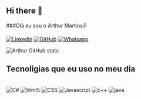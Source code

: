## Hi there 👋

###Olá eu sou o Arthur Martins✌️

[![Linkedin](https://img.shields.io/badge/LinkedIn-0077B5?style=for-the-badge&logo=linkedin&logoColor=white)](www.linkedin.com/in/arthur-martins-arantes)
[![GitHub](https://img.shields.io/badge/GitHub-100000?style=for-the-badge&logo=github&logoColor=white)](https://github.com/ArthurMartinsarantes/ArthurMartinsarantes)
[![Whatsapp](https://img.shields.io/badge/WhatsApp-25D366?style=for-the-badge&logo=whatsapp&logoColor=white)](www.linkedin.com/in/arthur-martins-arantes)

![Arthur GitHub stats](https://github-readme-stats.vercel.app/api?username=ArthurMartinsarantes&show_icons=true&theme=dracula)

## Tecnoligias que eu uso no meu dia 

<div style="display: inline_block"><br/>
  
<img align="center" alt="C#" sre="https://img.shields.io/badge/C%23-239120?style=for-the-badge&logo=c-sharp&logoColor=white"/>
<img align="center" alt="html5" sre="https://img.shields.io/badge/HTML5-E34F26?style=for-the-badge&logo=html5&logoColor=white"/>
<img align="center" alt="CSS" sre="https://img.shields.io/badge/CSS-239120?&style=for-the-badge&logo=css3&logoColor=white"/>
<img align="center" alt="Javascript" sre="https://img.shields.io/badge/JavaScript-F7DF1E?style=for-the-badge&logo=javascript&logoColor=black"/>
<img align="center" alt="c++" sre="https://img.shields.io/badge/C%2B%2B-00599C?style=for-the-badge&logo=c%2B%2B&logoColor=white/>
<img align="center" alt="Excel" sre="https://img.shields.io/badge/Microsoft_Excel-217346?style=for-the-badge&logo=microsoft-excel&logoColor=white"/>
<img align="center" alt="java" sre=https://img.shields.io/badge/Java-ED8B00?style=for-the-badge&logo=openjdk&logoColor=white/>
  
</div>

